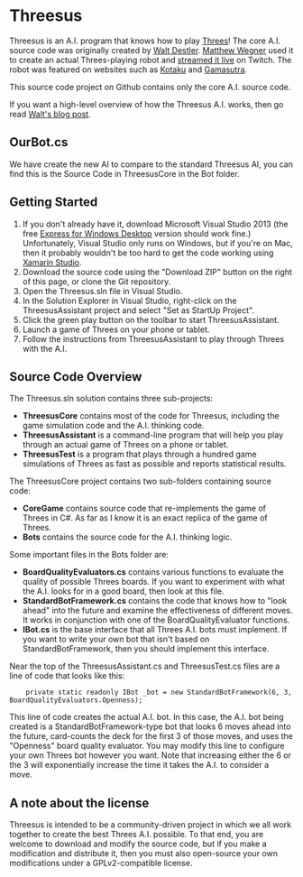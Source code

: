 Threesus
========

Threesus is an A.I. program that knows how to play [Threes](http://asherv.com/threes/)! The core A.I. source code was originally created by [Walt Destler](https://twitter.com/waltdestler). [Matthew Wegner](https://twitter.com/mwegner) used it to create an actual Threes-playing robot and [streamed it live](http://www.twitch.tv/teamcolorblind/b/517126107) on Twitch. The robot was featured on websites such as [Kotaku](http://kotaku.com/watch-a-robot-play-a-puzzle-game-live-1558469285) and [Gamasutra](http://www.gamasutra.com/view/news/214818/Indie_developers_build_robot_that_plays_Threes_perfectly.php).

This source code project on Github contains only the core A.I. source code.

If you want a high-level overview of how the Threesus A.I. works, then go read [Walt's blog post](http://blog.waltdestler.com/2014/04/threesus.html).

## OurBot.cs ##
We have create the new AI to compare to the standard Threesus AI, you can find this is the Source Code in ThreesusCore in the Bot folder.

## Getting Started ##
1. If you don't already have it, download Microsoft Visual Studio 2013 (the free [Express for Windows Desktop](http://www.visualstudio.com/downloads/download-visual-studio-vs) version should work fine.) Unfortunately, Visual Studio only runs on Windows, but if you're on Mac, then it probably wouldn't be too hard to get the code working using [Xamarin Studio](https://xamarin.com/).
2. Download the source code using the "Download ZIP" button on the right of this page, or clone the Git repository.
3. Open the Threesus.sln file in Visual Studio.
4. In the Solution Explorer in Visual Studio, right-click on the ThreesusAssistant project and select "Set as StartUp Project".
5. Click the green play button on the toolbar to start ThreesusAssistant.
6. Launch a game of Threes on your phone or tablet.
7. Follow the instructions from ThreesusAssistant to play through Threes with the A.I.

## Source Code Overview ##
The Threesus.sln solution contains three sub-projects:

- **ThreesusCore** contains most of the code for Threesus, including the game simulation code and the A.I. thinking code.
- **ThreesusAssistant** is a command-line program that will help you play through an actual game of Threes on a phone or tablet.
- **ThreesusTest** is a program that plays through a hundred game simulations of Threes as fast as possible and reports statistical results.

The ThreesusCore project contains two sub-folders containing source code:

- **CoreGame** contains source code that re-implements the game of Threes in C#. As far as I know it is an exact replica of the game of Threes.
- **Bots** contains the source code for the A.I. thinking logic.

Some important files in the Bots folder are:

- **BoardQualityEvaluators.cs** contains various functions to evaluate the quality of possible Threes boards. If you want to experiment with what the A.I. looks for in a good board, then look at this file.
- **StandardBotFramework.cs** contains the code that knows how to "look ahead" into the future and examine the effectiveness of different moves. It works in conjunction with one of the BoardQualityEvaluator functions.
- **IBot.cs** is the base interface that all Threes A.I. bots must implement. If you want to write your own bot that isn't based on StandardBotFramework, then you should implement this interface.

Near the top of the ThreesusAssistant.cs and ThreesusTest.cs files are a line of code that looks like this:
    
		private static readonly IBot _bot = new StandardBotFramework(6, 3, BoardQualityEvaluators.Openness);

This line of code creates the actual A.I. bot. In this case, the A.I. bot being created is a StandardBotFramework-type bot that looks 6 moves ahead into the future, card-counts the deck for the first 3 of those moves, and uses the "Openness" board quality evaluator. You may modify this line to configure your own Threes bot however you want. Note that increasing either the 6 or the 3 will exponentially increase the time it takes the A.I. to consider a move.

## A note about the license ##
Threesus is intended to be a community-driven project in which we all work together to create the best Threes A.I. possible. To that end, you are welcome to download and modify the source code, but if you make a modification and distribute it, then you must also open-source your own modifications under a GPLv2-compatible license. 


